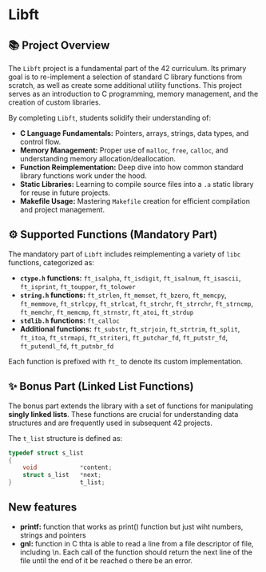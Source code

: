 # Libft

## 📚 Project Overview

The `Libft` project is a fundamental part of the 42 curriculum. Its primary goal is to re-implement a selection of standard C library functions from scratch, as well as create some additional utility functions. This project serves as an introduction to C programming, memory management, and the creation of custom libraries.

By completing `Libft`, students solidify their understanding of:

* **C Language Fundamentals:** Pointers, arrays, strings, data types, and control flow.
* **Memory Management:** Proper use of `malloc`, `free`, `calloc`, and understanding memory allocation/deallocation.
* **Function Reimplementation:** Deep dive into how common standard library functions work under the hood.
* **Static Libraries:** Learning to compile source files into a `.a` static library for reuse in future projects.
* **Makefile Usage:** Mastering `Makefile` creation for efficient compilation and project management.

## ⚙️ Supported Functions (Mandatory Part)

The mandatory part of `Libft` includes reimplementing a variety of `libc` functions, categorized as:

* **`ctype.h` functions:** `ft_isalpha`, `ft_isdigit`, `ft_isalnum`, `ft_isascii`, `ft_isprint`, `ft_toupper`, `ft_tolower`
* **`string.h` functions:** `ft_strlen`, `ft_memset`, `ft_bzero`, `ft_memcpy`, `ft_memmove`, `ft_strlcpy`, `ft_strlcat`, `ft_strchr`, `ft_strrchr`, `ft_strncmp`, `ft_memchr`, `ft_memcmp`, `ft_strnstr`, `ft_atoi`, `ft_strdup`
* **`stdlib.h` functions:** `ft_calloc`
* **Additional functions:** `ft_substr`, `ft_strjoin`, `ft_strtrim`, `ft_split`, `ft_itoa`, `ft_strmapi`, `ft_striteri`, `ft_putchar_fd`, `ft_putstr_fd`, `ft_putendl_fd`, `ft_putnbr_fd`

Each function is prefixed with `ft_` to denote its custom implementation.

## ✨ Bonus Part (Linked List Functions)

The bonus part extends the library with a set of functions for manipulating **singly linked lists**. These functions are crucial for understanding data structures and are frequently used in subsequent 42 projects.

The `t_list` structure is defined as:

```c
typedef struct s_list
{
	void			*content;
	struct s_list	*next;
}					t_list;
```

## New features

* **printf:** function that works as print() function but just wiht numbers, strings and pointers
* **gnl:** function in C thta is able to read a line from a file descriptor of file, including \n. Each call of the function should return the next line of the file until the end of it be reached o there be an error.
